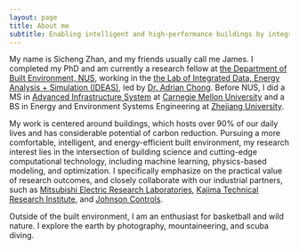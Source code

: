 ```yaml
---
layout: page
title: About me
subtitle: Enabling intelligent and high-performance buildings by integrating machine learning and digital twins
---
```


My name is Sicheng Zhan, and my friends usually call me James. I completed my PhD and am currently a research fellow at <a href="https://cde.nus.edu.sg/dbe/">the Department of Built Environment, NUS</a>, working in the <a href="https://ideaslab.io/"> the Lab of Integrated Data, Energy Analysis + Simulation (IDEAS)</a>, led by <a href="https://cde.nus.edu.sg/dbe/wp-content/uploads/sites/26/2023/02/Staff-Resume-Dr-Adrian-Chong.pdf">Dr. Adrian Chong</a>. Before NUS, I did a MS in <a href="https://www.cmu.edu/cee/research/ais-research.html">Advanced Infrastructure System</a> at <a href='https://www.cmu.edu/cee/index.html'>Carnegie Mellon University</a> and a BS in Energy and Environment Systems Engineering at <a href='http://www.doe.zju.edu.cn/doeen/main.htm'>Zhejiang University</a>.

My work is centered around buildings, which hosts over 90% of our daily lives and has considerable potential of carbon reduction. Pursuing a more comfortable, intelligent, and energy-efficient built environment, my research interest lies in the intersection of building science and cutting-edge computational technology, including machine learning, physics-based modeling, and optimization. I specifically emphasize on the practical value of research outcomes, and closely collaborate with our industrial partners, such as <a href='https://www.merl.com/'>Mitsubishi Electric Research Laboratories<a/>, <a href='https://www.kajima.co.jp/english/tech/katris/index.html'>Kajima Technical Research Institute<a/>, and <a href='https://www.johnsoncontrols.com/en_sg'>Johnson Controls</a>.

Outside of the built environment, I am an enthusiast for basketball and wild nature. I explore the earth by photography, mountaineering, and scuba diving.